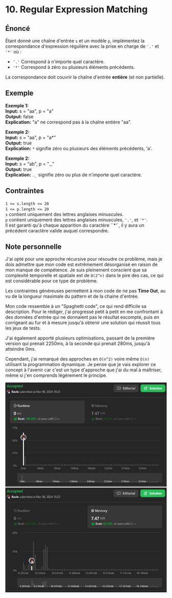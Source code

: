 # 10. Regular Expression Matching

## Énoncé

Étant donné une chaîne d'entrée `s` et un modèle `p`, implémentez la correspondance d'expression régulière avec la prise en charge de `'.'` et `'*'` où :

- `'.'` Correspond à n'importe quel caractère.​​​​
- `'*'` Correspond à zéro ou plusieurs éléments précédents.

La correspondance doit couvrir la chaîne d'entrée **entière** (et non partielle).

## Exemple

**Exemple 1:**  
**Input:** s = "aa", p = "a"  
**Output:** false  
**Explication:** "a" ne correspond pas à la chaîne entière "aa".

**Exemple 2:**  
**Input:** s = "aa", p = "a*"  
**Output:** true  
**Explication:** `*` signifie zéro ou plusieurs des éléments précédents, 'a'.

**Exemple 2:**  
**Input:** s = "ab", p = "._"  
**Output:** true  
**Explication:** `._` signifie zéro ou plus de n'importe quel caractère.

## Contraintes

`1 <= s.length <= 20`  
`1 <= p.length <= 20`  
`s` contient uniquement des lettres anglaises minuscules.  
`p` contient uniquement des lettres anglaises minuscules, `'.'`, et `'*'`.  
Il est garanti qu'à chaque apparition du caractère ``*'`, il y aura un précédent caractère valide auquel correspondre.

## Note personnelle

J'ai opté pour une approche récursive pour résoudre ce problème, mais je dois admettre que mon code est extrêmement désorganisé en raison de mon manque de compétence. Je suis pleinement conscient que sa complexité temporelle et spatiale est de `O(2^n)` dans le pire des cas, ce qui est considérable pour ce type de problème.

Les contraintes généreuses permettent à mon code de ne pas **Time Out**, au vu de la longueur maximale du pattern et de la chaine d'entrée.

Mon code ressemble à un "Spaghetti code", ce qui rend difficile sa description. Pour le rédiger, j'ai progressé petit à petit en me confrontant à des données d'entrée qui ne donnaient pas le résultat escompté, puis en corrigeant au fur et à mesure jusqu'à obtenir une solution qui réussit tous les jeux de tests.

J'ai également apporté plusieurs optimisations, passant de la première version qui prenait 2250ms, à la seconde qui prenait 280ms, jusqu'à atteindre 0ms.

Cependant, j'ai remarqué des approches en `O(n^2)` voire même `O(n)` utilisant la programmation dynamique. Je pense que je vais explorer ce concept à l'avenir car c'est un type d'approche que j'ai du mal à maîtriser, même si j'en comprends légèrement le principe.

<img src="./imgs/runtime.png"/>
<img src="./imgs/memory.png"/>
